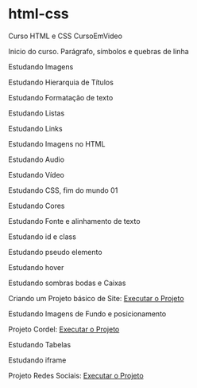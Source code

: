 # html-css

 Curso HTML e CSS CursoEmVideo

Inicio do curso. Parágrafo, símbolos e quebras de linha

Estudando Imagens

Estudando Hierarquia de Títulos

Estudando Formatação de texto

Estudando Listas

Estudando Links

Estudando Imagens no HTML

Estudando Audio

Estudando Vídeo

Estudando CSS, fim do mundo 01

Estudando Cores

Estudando Fonte e alinhamento de texto

Estudando id e class

Estudando pseudo elemento

Estudando hover

Estudando sombras bodas e Caixas

Criando um Projeto básico de Site:
<a href="https://jeffersontavares1.github.io/html-css-cursoemvideo/desafios/desafio10/android.html">Executar o Projeto</a>

Estudando Imagens de Fundo e posicionamento

Projeto Cordel:
<a href="https://jeffersontavares1.github.io/html-css-cursoemvideo/desafios/desafio12/index.html">Executar o Projeto</a>

Estudando Tabelas

Estudando iframe

Projeto Redes Sociais:
<a href="https://jeffersontavares1.github.io/html-css-cursoemvideo/desafios/desafio14/index.html">Executar o Projeto</a>

